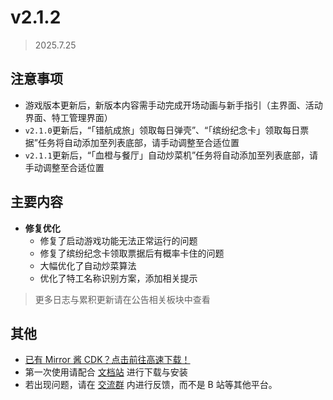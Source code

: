 # v2.1.2

> 2025.7.25

## 注意事项

- 游戏版本更新后，新版本内容需手动完成开场动画与新手指引（主界面、活动界面、特工管理界面）
- `v2.1.0`更新后，“「错航成旅」领取每日弹壳”、“「缤纷纪念卡」领取每日票据”任务将自动添加至列表底部，请手动调整至合适位置
- `v2.1.1`更新后，“「血橙与餐厅」自动炒菜机”任务将自动添加至列表底部，请手动调整至合适位置

## 主要内容

- **修复优化**
  - 修复了启动游戏功能无法正常运行的问题
  - 修复了缤纷纪念卡领取票据后有概率卡住的问题
  - 大幅优化了自动炒菜算法
  - 优化了特工名称识别方案，添加相关提示

> 更多日志与累积更新请在公告相关板块中查看

## 其他

- [已有 Mirror 酱 CDK？点击前往高速下载！](https://mirrorchyan.com/zh/projects?rid=MNMA&source=mnma-announcement)
- 第一次使用请配合 [文档站](https://docs.codax.site/mnma/) 进行下载与安装
- 若出现问题，请在 [交流群](http://qm.qq.com/cgi-bin/qm/qr?_wv=1027&k=VMC132QhbMDLi5U62MlDRvtCMj9WOXRr&authKey=yJNKO4sQ%2BBFHpBCLSSEvVOAyz%2FPjknNSl70W3ugg2%2BpELnKmEiHamj1emJMWcLwQ&noverify=0&group_code=993245868) 内进行反馈，而不是 B 站等其他平台。
